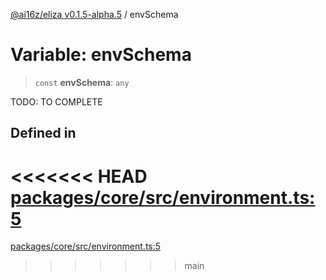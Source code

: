 [@ai16z/eliza v0.1.5-alpha.5](../index.md) / envSchema

# Variable: envSchema

> `const` **envSchema**: `any`

TODO: TO COMPLETE

## Defined in

<<<<<<< HEAD
[packages/core/src/environment.ts:5](https://github.com/konstantine25b/eliza/blob/main/packages/core/src/environment.ts#L5)
=======
[packages/core/src/environment.ts:5](https://github.com/ai16z/eliza/blob/main/packages/core/src/environment.ts#L5)
>>>>>>> main
